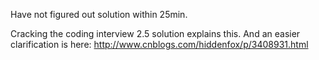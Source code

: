 

Have not figured out solution within 25min.   

Cracking the coding interview 2.5 solution explains this.   And an easier clarification is  here: 
http://www.cnblogs.com/hiddenfox/p/3408931.html     

  